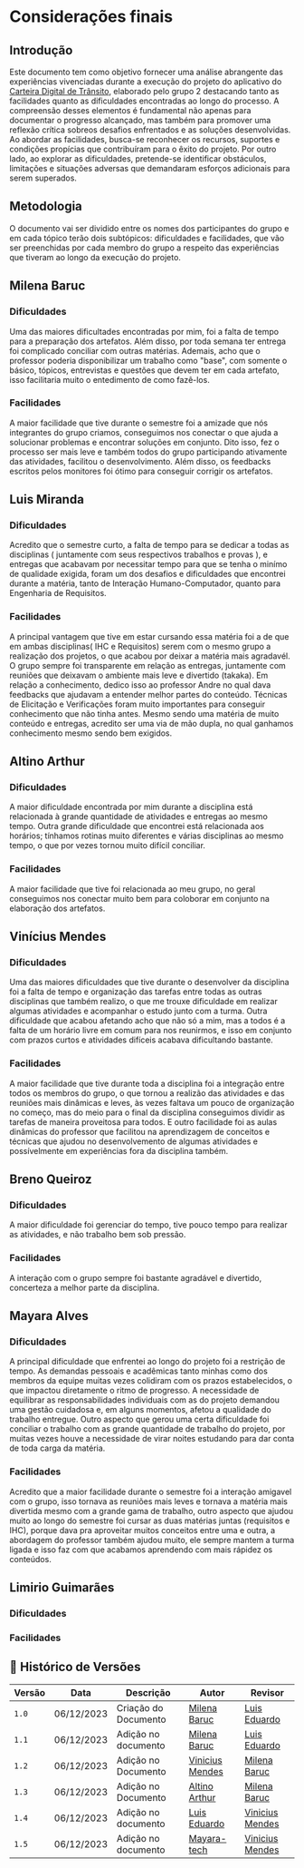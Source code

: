 # Considerações finais

## Introdução

Este documento tem como objetivo fornecer uma análise abrangente das experiências vivenciadas durante a execução do projeto do aplicativo do [Carteira Digital de Trânsito](https://github.com/Requisitos-de-Software/2023.2-Carteira_Digital_de_Transito#readme), elaborado pelo grupo 2 destacando tanto as facilidades quanto as dificuldades encontradas ao longo do processo. A compreensão desses elementos é fundamental não apenas para documentar o progresso alcançado, mas também para promover uma reflexão crítica sobreos desafios enfrentados e as soluções desenvolvidas. Ao abordar as facilidades, busca-se reconhecer os recursos, suportes e condições propícias que contribuíram para o êxito do projeto. Por outro lado, ao explorar as dificuldades, pretende-se identificar obstáculos, limitações e situações adversas que demandaram esforços adicionais para serem superados.

## Metodologia

O documento vai ser dividido entre os nomes dos participantes do grupo e em cada tópico terão dois subtópicos: dificuldades e facilidades, que vão ser preenchidas por cada membro do grupo a respeito das experiências que tiveram ao longo da execução do projeto.

## Milena Baruc

### Dificuldades

Uma das maiores dificultades encontradas por mim, foi a falta de tempo para a preparação dos artefatos. Além disso, por toda semana ter entrega foi complicado conciliar com outras matérias. Ademais, acho que o professor poderia disponibilizar um trabalho como "base", com somente o básico, tópicos, entrevistas e questões que devem ter em cada artefato, isso facilitaria muito o entedimento de como fazê-los. 

### Facilidades

A maior facilidade que tive durante o semestre foi a amizade que nós integrantes do grupo criamos, conseguimos nos conectar o que ajuda a solucionar problemas e encontrar soluções em conjunto. Dito isso, fez o processo ser mais leve e também todos do grupo participando ativamente das atividades, facilitou o desenvolvimento. Além disso, os feedbacks escritos pelos monitores foi ótimo para conseguir corrigir os artefatos.


## Luis Miranda

### Dificuldades
Acredito que o semestre curto, a falta de tempo para se dedicar a todas as disciplinas ( juntamente com seus respectivos trabalhos e provas ), e entregas que acabavam por necessitar tempo para que se tenha o minímo de qualidade exigida, foram um dos desafios e dificuldades que encontrei durante a matéria, tanto de Interação Humano-Computador, quanto para Engenharia de Requisitos.

### Facilidades
A principal vantagem que tive em estar cursando essa matéria foi a de que em ambas disciplinas( IHC e Requisitos) serem com o mesmo grupo a realização dos projetos, o que acabou por deixar a matéria mais agradavél. O grupo sempre foi transparente em relação as entregas, juntamente com reuniões que deixavam o ambiente mais leve e divertido (takaka). Em relação a conhecimento, dedico isso ao professor Andre no qual dava feedbacks que ajudavam a entender melhor partes do conteúdo. Técnicas de Elicitação e Verificações foram muito importantes para conseguir conhecimento que não tinha antes. Mesmo sendo uma matéria de muito conteúdo e entregas, acredito ser uma via de mão dupla, no qual ganhamos conhecimento mesmo sendo bem exigidos.

## Altino Arthur

### Dificuldades

A maior dificuldade encontrada por mim durante a disciplina está relacionada à grande quantidade de atividades e entregas ao mesmo tempo. Outra grande dificuldade que encontrei está relacionada aos horários; tínhamos rotinas muito diferentes e várias disciplinas ao mesmo tempo, o que por vezes tornou muito difícil conciliar.

### Facilidades

A maior facilidade que tive foi relacionada ao meu grupo, no geral conseguimos nos conectar muito bem para coloborar em conjunto na elaboração dos artefatos.

## Vinícius Mendes

### Dificuldades

Uma das maiores dificuldades que tive durante o desenvolver da disciplina foi a falta de tempo e organização das tarefas entre todas as outras disciplinas que também realizo, o que me trouxe dificuldade em realizar algumas atividades e acompanhar o estudo junto com a turma. Outra dificuldade que acabou afetando acho que não só a mim, mas a todos é a falta de um horário livre em comum para nos reunirmos, e isso em conjunto com prazos curtos e atividades difíceis acabava dificultando bastante.

### Facilidades

A maior facilidade que tive durante toda a disciplina foi a integração entre todos os membros do grupo, o que tornou a realizão das atividades e das reuniões mais dinâmicas e leves, às vezes faltava um pouco de organização no começo, mas do meio para o final da disciplina conseguimos dividir as tarefas de maneira proveitosa para todos. E outro facilidade foi as aulas dinâmicas do professor que facilitou na aprendizagem de conceitos e técnicas que ajudou no desenvolvemento de algumas atividades e possívelmente em experiências fora da disciplina também.

## Breno Queiroz

### Dificuldades

A maior dificuldade foi gerenciar do tempo, tive pouco tempo para realizar as atividades, e não trabalho bem sob pressão.

### Facilidades

A interação com o grupo sempre foi bastante agradável e divertido, concerteza a melhor parte da disciplina.


## Mayara Alves

### Dificuldades

A principal dificuldade que enfrentei ao longo do projeto foi a restrição de tempo. As demandas pessoais e acadêmicas tanto minhas como dos membros da equipe muitas vezes colidiram com os prazos estabelecidos, o que impactou diretamente o ritmo de progresso. A necessidade de equilibrar as responsabilidades individuais com as do projeto demandou uma gestão cuidadosa e, em alguns momentos, afetou a qualidade do trabalho entregue. Outro aspecto que gerou uma certa dificuldade foi conciliar o trabalho com as grande quantidade de trabalho do projeto, por muitas vezes houve a necessidade de virar noites estudando para dar conta de toda carga da matéria.

### Facilidades

Acredito que a maior facilidade durante o semestre foi a interação amigavel com o grupo, isso tornava as reuniões mais leves e tornava a matéria mais divertida mesmo com a grande gama de trabalho, outro aspecto que ajudou muito ao longo do semestre foi cursar as duas matérias juntas (requisitos e IHC), porque dava pra aproveitar muitos conceitos entre uma e outra, a abordagem do professor também ajudou muito, ele sempre mantem a turma ligada e isso faz com que acabamos aprendendo com mais rápidez os conteúdos.

## Limirio Guimarães

### Dificuldades

### Facilidades


## 📑 Histórico de Versões

| Versão |    Data    |       Descrição      | Autor                                          |   Revisor                            |
| ------ | ---------- | -------------------- | ---------------------------------------------- | ---------------------------------- |
| `1.0`  | 06/12/2023 | Criação do Documento | [Milena Baruc](https://github.com/MilenaBaruc) | [Luis Eduardo](https://github.com/LuisMiranda10) |
| `1.1`  | 06/12/2023 | Adição no documento | [Milena Baruc](https://github.com/MilenaBaruc) | [Luis Eduardo](https://github.com/LuisMiranda10) |
| `1.2`  | 06/12/2023 | Adição no Documento | [Vinicius Mendes](https://github.com/yabamiah.png) | [Milena Baruc](https://github.com/MilenaBaruc) |
| `1.3`  | 06/12/2023 | Adição no Documento | [Altino Arthur](https://github.com/arthurrochamoreira) | [Milena Baruc](https://github.com/MilenaBaruc) |
| `1.4`  | 06/12/2023 | Adição no documento |  [Luis Eduardo](https://github.com/LuisMiranda10)| [Vinicius Mendes](https://github.com/yabamiah.png) |
| `1.5`  | 06/12/2023 | Adição no documento |  [Mayara-tech](https://github.com/LuisMiranda10)| [Vinicius Mendes](https://github.com/yabamiah.png) |
